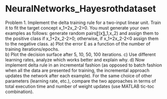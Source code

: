 # NeuralNetworks_Hayesrothdataset

Problem 1. Implement the delta training rule for a two-input linear unit.  Train it to fit the target concept
 x_1+2x_2-2>0.  You must generate your own examples as follows: generate random pairs〖(x〗_1,x_2)  and assign them to the positive class if x_1+2x_2-2>0; otherwise, if  x_1+2x_2-2<0 assign them to the negative class.
a)	Plot the error E as a function of the number of training iterations/epochs.  
b)	Plot the decision surface after 5, 10, 50, 100 iterations. 
c)	Use different learning rates, analyze which works better and explain why.
d)	Now implement delta rule in an incremental fashion (as opposed to batch fashion when all the data are presented for training, the incremental approach updates the network after each example).  For the same choice of other parameters (learning rate, etc.), compare the two approaches in terms of total execution time and number of weight updates (use MATLAB tic-toc combination).
